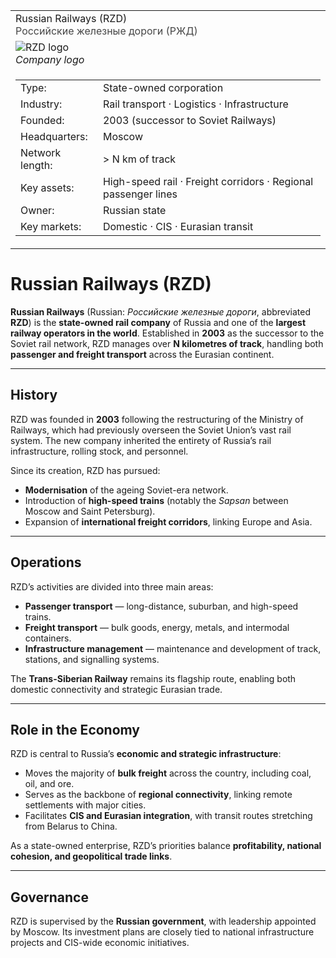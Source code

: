 <div class="infobox-right">
  <table class="infobox">
    <tr>
      <td class="title">Russian Railways (RZD)<br/><span style="font-weight:400; opacity:.8;">Российские железные дороги (РЖД)</span></td>
    </tr>

<!-- Logo -->

<tr>
  <td class="section center">
    <img class="logo" src="../../../../_assets/images/companies/rzd/logo.png" alt="RZD logo" />
    <div class="caption"><em>Company logo</em></div>
  </td>
</tr>

<!-- Key–value rows -->

<tr><td class="section">
  <table class="kv">
    <tr><td class="k">Type:</td><td class="v">State-owned corporation</td></tr>
    <tr><td class="k">Industry:</td><td class="v">Rail transport · Logistics · Infrastructure</td></tr>
    <tr><td class="k">Founded:</td><td class="v">2003 (successor to Soviet Railways)</td></tr>
    <tr><td class="k">Headquarters:</td><td class="v">Moscow</td></tr>
    <tr><td class="k">Network length:</td><td class="v">> N km of track</td></tr>
    <tr><td class="k">Key assets:</td><td class="v">High-speed rail · Freight corridors · Regional passenger lines</td></tr>
    <tr><td class="k">Owner:</td><td class="v">Russian state</td></tr>
    <tr><td class="k">Key markets:</td><td class="v">Domestic · CIS · Eurasian transit</td></tr>
  </table>
</td></tr>

  </table>
</div>

# Russian Railways (RZD)

**Russian Railways** (Russian: *Российские железные дороги*, abbreviated **RZD**) is the **state-owned rail company** of Russia and one of the **largest railway operators in the world**. Established in **2003** as the successor to the Soviet rail network, RZD manages over **N kilometres of track**, handling both **passenger and freight transport** across the Eurasian continent.

---

## History

RZD was founded in **2003** following the restructuring of the Ministry of Railways, which had previously overseen the Soviet Union’s vast rail system. The new company inherited the entirety of Russia’s rail infrastructure, rolling stock, and personnel.

Since its creation, RZD has pursued:

* **Modernisation** of the ageing Soviet-era network.
* Introduction of **high-speed trains** (notably the *Sapsan* between Moscow and Saint Petersburg).
* Expansion of **international freight corridors**, linking Europe and Asia.

---

## Operations

RZD’s activities are divided into three main areas:

* **Passenger transport** — long-distance, suburban, and high-speed trains.
* **Freight transport** — bulk goods, energy, metals, and intermodal containers.
* **Infrastructure management** — maintenance and development of track, stations, and signalling systems.

The **Trans-Siberian Railway** remains its flagship route, enabling both domestic connectivity and strategic Eurasian trade.

---

## Role in the Economy

RZD is central to Russia’s **economic and strategic infrastructure**:

* Moves the majority of **bulk freight** across the country, including coal, oil, and ore.
* Serves as the backbone of **regional connectivity**, linking remote settlements with major cities.
* Facilitates **CIS and Eurasian integration**, with transit routes stretching from Belarus to China.

As a state-owned enterprise, RZD’s priorities balance **profitability, national cohesion, and geopolitical trade links**.

---

## Governance

RZD is supervised by the **Russian government**, with leadership appointed by Moscow. Its investment plans are closely tied to national infrastructure projects and CIS-wide economic initiatives.
